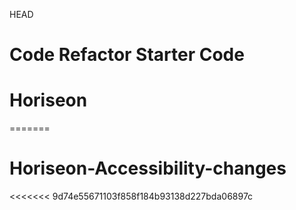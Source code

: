  HEAD
# Code Refactor Starter Code
# Horiseon
=======
# Horiseon-Accessibility-changes
<<<<<<< 9d74e55671103f858f184b93138d227bda06897c

